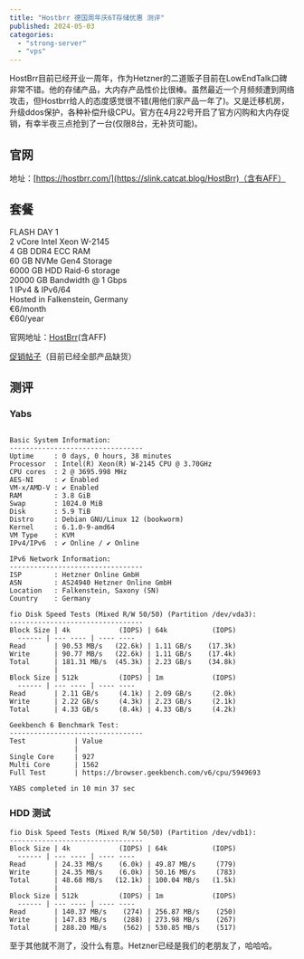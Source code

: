 ```yaml
---
title: "Hostbrr 德国周年庆6T存储优惠 测评"
published: 2024-05-03
categories: 
  - "strong-server"
  - "vps"
---
```


HostBrr目前已经开业一周年，作为Hetzner的二道贩子目前在LowEndTalk口碑非常不错。他的存储产品，大内存产品性价比很棒。虽然最近一个月频频遭到网络攻击，但Hostbrr给人的态度感觉很不错(用他们家产品一年了)。又是迁移机房，升级ddos保护，各种补偿升级CPU。官方在4月22号开启了官方闪购和大内存促销，有幸半夜三点抢到了一台(仅限8台，无补货可能)。

## 官网

地址：[https://hostbrr.com/](https://slink.catcat.blog/HostBrr)（含有AFF）

## 套餐

FLASH DAY 1  
2 vCore Intel Xeon W-2145  
4 GB DDR4 ECC RAM  
60 GB NVMe Gen4 Storage  
6000 GB HDD Raid-6 storage  
20000 GB Bandwidth @ 1 Gbps  
1 IPv4 & IPv6/64  
Hosted in Falkenstein, Germany  
€6/month  
€60/year

官网地址：[HostBrr](https://urls.catcat.blog/hostbrr)(含AFF)

[促销帖子](https://lowendtalk.com/discussion/194296/hostbrr-1-year-celebration-deals-epic-epyc-deals-storage-flash-deals/p1)（目前已经全部产品缺货）

## 测评

### Yabs

```

Basic System Information:
---------------------------------
Uptime     : 0 days, 0 hours, 38 minutes
Processor  : Intel(R) Xeon(R) W-2145 CPU @ 3.70GHz
CPU cores  : 2 @ 3695.998 MHz
AES-NI     : ✔ Enabled
VM-x/AMD-V : ✔ Enabled
RAM        : 3.8 GiB
Swap       : 1024.0 MiB
Disk       : 5.9 TiB
Distro     : Debian GNU/Linux 12 (bookworm)
Kernel     : 6.1.0-9-amd64
VM Type    : KVM
IPv4/IPv6  : ✔ Online / ✔ Online

IPv6 Network Information:
---------------------------------
ISP        : Hetzner Online GmbH
ASN        : AS24940 Hetzner Online GmbH
Location   : Falkenstein, Saxony (SN)
Country    : Germany

fio Disk Speed Tests (Mixed R/W 50/50) (Partition /dev/vda3):
---------------------------------
Block Size | 4k            (IOPS) | 64k           (IOPS)
  ------ | --- ---- | ---- ---- 
Read       | 90.53 MB/s   (22.6k) | 1.11 GB/s    (17.3k)
Write      | 90.77 MB/s   (22.6k) | 1.11 GB/s    (17.4k)
Total      | 181.31 MB/s  (45.3k) | 2.23 GB/s    (34.8k)
           |                      |                     
Block Size | 512k          (IOPS) | 1m            (IOPS)
  ------ | --- ---- | ---- ---- 
Read       | 2.11 GB/s     (4.1k) | 2.09 GB/s     (2.0k)
Write      | 2.22 GB/s     (4.3k) | 2.23 GB/s     (2.1k)
Total      | 4.33 GB/s     (8.4k) | 4.33 GB/s     (4.2k)

Geekbench 6 Benchmark Test:
---------------------------------
Test            | Value                         
                |                               
Single Core     | 927                           
Multi Core      | 1562                          
Full Test       | https://browser.geekbench.com/v6/cpu/5949693

YABS completed in 10 min 37 sec
```

### HDD 测试

```
fio Disk Speed Tests (Mixed R/W 50/50) (Partition /dev/vdb1):
---------------------------------
Block Size | 4k            (IOPS) | 64k           (IOPS)
  ------ | --- ---- | ---- ---- 
Read       | 24.33 MB/s    (6.0k) | 49.87 MB/s     (779)
Write      | 24.35 MB/s    (6.0k) | 50.16 MB/s     (783)
Total      | 48.68 MB/s   (12.1k) | 100.04 MB/s   (1.5k)
           |                      |                     
Block Size | 512k          (IOPS) | 1m            (IOPS)
  ------ | --- ---- | ---- ---- 
Read       | 140.37 MB/s    (274) | 256.87 MB/s    (250)
Write      | 147.83 MB/s    (288) | 273.98 MB/s    (267)
Total      | 288.20 MB/s    (562) | 530.85 MB/s    (517)
```

至于其他就不测了，没什么有意。Hetzner已经是我们的老朋友了，哈哈哈。
